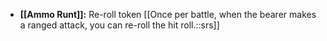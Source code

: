 - **[[Ammo Runt]]:** Re-roll token [[Once per battle, when the bearer makes a ranged attack, you can re-roll the hit roll.::srs]]
